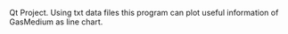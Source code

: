 Qt Project. Using txt data files this program can plot useful information of GasMedium as line chart.
